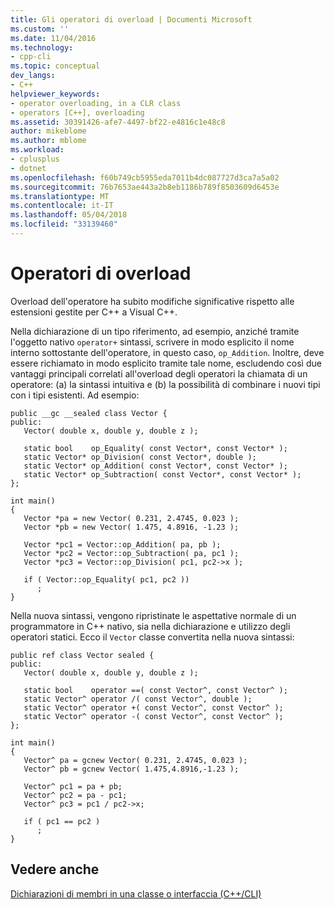 ```yaml
---
title: Gli operatori di overload | Documenti Microsoft
ms.custom: ''
ms.date: 11/04/2016
ms.technology:
- cpp-cli
ms.topic: conceptual
dev_langs:
- C++
helpviewer_keywords:
- operator overloading, in a CLR class
- operators [C++], overloading
ms.assetid: 30391426-afe7-4497-bf22-e4816c1e48c8
author: mikeblome
ms.author: mblome
ms.workload:
- cplusplus
- dotnet
ms.openlocfilehash: f60b749cb5955eda7011b4dc087727d3ca7a5a02
ms.sourcegitcommit: 76b7653ae443a2b8eb1186b789f8503609d6453e
ms.translationtype: MT
ms.contentlocale: it-IT
ms.lasthandoff: 05/04/2018
ms.locfileid: "33139460"
---
```

# <a name="overloaded-operators"></a>Operatori di overload
Overload dell'operatore ha subito modifiche significative rispetto alle estensioni gestite per C++ a Visual C++.  
  
 Nella dichiarazione di un tipo riferimento, ad esempio, anziché tramite l'oggetto nativo `operator+` sintassi, scrivere in modo esplicito il nome interno sottostante dell'operatore, in questo caso, `op_Addition`. Inoltre, deve essere richiamato in modo esplicito tramite tale nome, escludendo così due vantaggi principali correlati all'overload degli operatori la chiamata di un operatore: (a) la sintassi intuitiva e (b) la possibilità di combinare i nuovi tipi con i tipi esistenti. Ad esempio:  
  
```  
public __gc __sealed class Vector {  
public:  
   Vector( double x, double y, double z );  
  
   static bool    op_Equality( const Vector*, const Vector* );  
   static Vector* op_Division( const Vector*, double );  
   static Vector* op_Addition( const Vector*, const Vector* );  
   static Vector* op_Subtraction( const Vector*, const Vector* );  
};  
  
int main()  
{  
   Vector *pa = new Vector( 0.231, 2.4745, 0.023 );  
   Vector *pb = new Vector( 1.475, 4.8916, -1.23 );   
  
   Vector *pc1 = Vector::op_Addition( pa, pb );  
   Vector *pc2 = Vector::op_Subtraction( pa, pc1 );  
   Vector *pc3 = Vector::op_Division( pc1, pc2->x );  
  
   if ( Vector::op_Equality( pc1, pc2 ))  
      ;  
}  
```  
  
 Nella nuova sintassi, vengono ripristinate le aspettative normale di un programmatore in C++ nativo, sia nella dichiarazione e utilizzo degli operatori statici. Ecco il `Vector` classe convertita nella nuova sintassi:  
  
```  
public ref class Vector sealed {  
public:  
   Vector( double x, double y, double z );  
  
   static bool    operator ==( const Vector^, const Vector^ );  
   static Vector^ operator /( const Vector^, double );  
   static Vector^ operator +( const Vector^, const Vector^ );  
   static Vector^ operator -( const Vector^, const Vector^ );  
};  
  
int main()  
{  
   Vector^ pa = gcnew Vector( 0.231, 2.4745, 0.023 );  
   Vector^ pb = gcnew Vector( 1.475,4.8916,-1.23 );  
  
   Vector^ pc1 = pa + pb;  
   Vector^ pc2 = pa - pc1;  
   Vector^ pc3 = pc1 / pc2->x;  
  
   if ( pc1 == pc2 )  
      ;  
}  
```  
  
## <a name="see-also"></a>Vedere anche  
 [Dichiarazioni di membri in una classe o interfaccia (C++/CLI)](../dotnet/member-declarations-within-a-class-or-interface-cpp-cli.md)